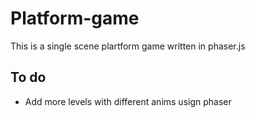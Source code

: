# Platform-game
This is a single scene plartform game written in phaser.js
## To do 
  * Add more levels with different anims usign phaser 
